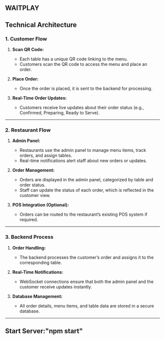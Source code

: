 ## WAITPLAY
## **Technical Architecture**


### **1. Customer Flow**
1. **Scan QR Code:**  
   - Each table has a unique QR code linking to the menu.  
   - Customers scan the QR code to access the menu and place an order.  

2. **Place Order:**  
   - Once the order is placed, it is sent to the backend for processing.  

3. **Real-Time Order Updates:**  
   - Customers receive live updates about their order status (e.g., Confirmed, Preparing, Ready to Serve).  

---

### **2. Restaurant Flow**
1. **Admin Panel:**  
   - Restaurants use the admin panel to manage menu items, track orders, and assign tables.  
   - Real-time notifications alert staff about new orders or updates.  

2. **Order Management:**  
   - Orders are displayed in the admin panel, categorized by table and order status.  
   - Staff can update the status of each order, which is reflected in the customer view.  

3. **POS Integration (Optional):**  
   - Orders can be routed to the restaurant’s existing POS system if required.  

---

### **3. Backend Process**
1. **Order Handling:**  
   - The backend processes the customer’s order and assigns it to the corresponding table.  

2. **Real-Time Notifications:**  
   - WebSocket connections ensure that both the admin panel and the customer receive updates instantly.  

3. **Database Management:**  
   - All order details, menu items, and table data are stored in a secure database.  

---
## Start Server:"npm start"